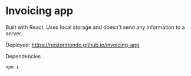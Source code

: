 # Invoicing app
Built with React. Uses local storage and doesn't send any information to a server.

Deployed: https://nestoririondo.github.io/invoicing-app


Dependencies
```
npm i
```
